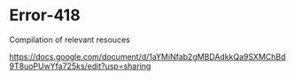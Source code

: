 # Error-418

Compilation of relevant resouces

https://docs.google.com/document/d/1aYMiNfab2gMBDAdkkQa9SXMChBd9T8uoPUwYfa725ks/edit?usp=sharing

